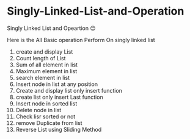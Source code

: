 # Singly-Linked-List-and-Operation
Singly Linked List and Opeartion 😊

Here is the All Basic operation Perform On singly linked list

1) create and display List
2) Count length of List
3) Sum of all element in list
4) Maximum element in list
5) search element in list
6) Insert node in list at any position
7) Create and display list only insert function
8) create list only insert Last function
9) Insert node in sorted list
10) Delete node in list
11) Check lisr sorted or not
12) remove Duplicate from list
13) Reverse List using Sliding Method
